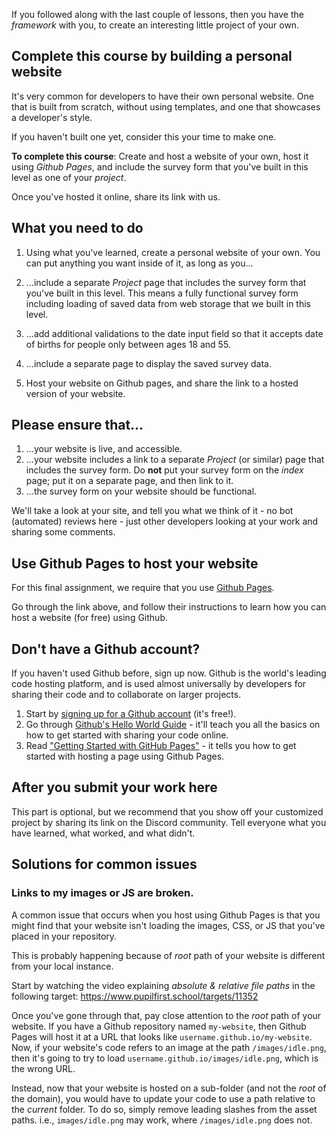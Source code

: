If you followed along with the last couple of lessons, then you have the _framework_ with you, to create an interesting little project of your own.

## Complete this course by building a personal website

It's very common for developers to have their own personal website. One that is built from scratch, without using templates, and one that showcases a developer's style.

If you haven't built one yet, consider this your time to make one.

**To complete this course**: Create and host a website of your own, host it using *Github Pages*, and include the survey form that you've built in this level as one of your _project_.

Once you've hosted it online, share its link with us.

## What you need to do

1. Using what you've learned, create a personal website of your own. You can put anything you want inside of it, as long as you...

2. ...include a separate _Project_ page that includes the survey form that you've built in this level. This means a fully functional survey form including loading of saved data from web storage that we built in this level.

3. ...add additional validations to the date input field so that it accepts date of births for people only between ages 18 and 55.

4. ...include a separate page to display the saved survey data.

5. Host your website on Github pages, and share the link to a hosted version of your website.

## Please ensure that...

1. ...your website is live, and accessible.
2. ...your website includes a link to a separate _Project_ (or similar) page that includes the survey form. Do **not** put your survey form on the _index_ page; put it on a separate page, and then link to it.
3. ...the survey form on your website should be functional.

We'll take a look at your site, and tell you what we think of it - no bot (automated) reviews here - just other developers looking at your work and sharing some comments.

## Use Github Pages to host your website

For this final assignment, we require that you use [Github Pages](https://pages.github.com/).

Go through the link above, and follow their instructions to learn how you can host a website (for free) using Github.

## Don't have a Github account?

If you haven't used Github before, sign up now. Github is the world's leading code hosting platform, and is used almost universally by developers for sharing their code and to collaborate on larger projects.

1. Start by [signing up for a Github account](https://github.com/join) (it's free!).
2. Go through [Github's Hello World Guide](https://guides.github.com/activities/hello-world) - it'll teach you all the basics on how to get started with sharing your code online.
3. Read ["Getting Started with GitHub Pages"](https://guides.github.com/features/pages/) - it tells you how to get started with hosting a page using Github Pages.

## After you submit your work here

This part is optional, but we recommend that you show off your customized project by sharing its link on the Discord community. Tell everyone what you have learned, what worked, and what didn't.

## Solutions for common issues

### Links to my images or JS are broken.

A common issue that occurs when you host using Github Pages is that you might find that your website isn't loading the images, CSS, or JS that you've placed in your repository.

This is probably happening because of _root_ path of your website is different from your local instance.

Start by watching the video explaining _absolute & relative file paths_ in the following target: https://www.pupilfirst.school/targets/11352

Once you've gone through that, pay close attention to the _root_ path of your website. If you have a Github repository named `my-website`, then Github Pages will host it at a URL that looks like `username.github.io/my-website`. Now, if your website's code refers to an image at the path `/images/idle.png`, then it's going to try to load `username.github.io/images/idle.png`, which is the wrong URL.

Instead, now that your website is hosted on a sub-folder (and not the _root_ of the domain), you would have to update your code to use a path relative to the _current_ folder. To do so, simply remove leading slashes from the asset paths. i.e., `images/idle.png` may work, where `/images/idle.png` does not.
